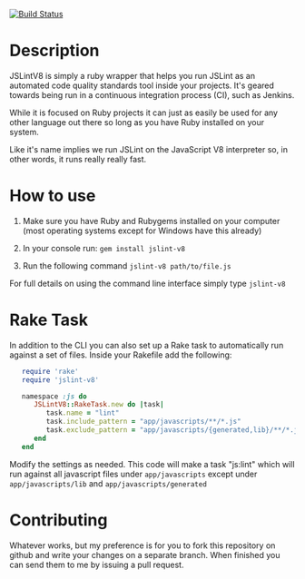 [![Build Status](https://secure.travis-ci.org/whoward/jslint-v8.png)](http://travis-ci.org/whoward/jslint-v8)

# Description

JSLintV8 is simply a ruby wrapper that helps you run JSLint as an automated
code quality standards tool inside your projects.  It's geared towards being run
in a continuous integration process (CI), such as Jenkins.

While it is focused on Ruby projects it can just as easily be used for any other 
language out there so long as you have Ruby installed on your system.

Like it's name implies we run JSLint on the JavaScript V8 interpreter so, in 
other words, it runs really really fast.

# How to use

1. Make sure you have Ruby and Rubygems installed on your computer (most operating systems except for Windows have this already)

2. In your console run: ```gem install jslint-v8```

3. Run the following command ```jslint-v8 path/to/file.js```

For full details on using the command line interface simply type ```jslint-v8```

# Rake Task

In addition to the CLI you can also set up a Rake task to automatically run against
a set of files.  Inside your Rakefile add the following:

```ruby
   require 'rake'
   require 'jslint-v8'

   namespace :js do
      JSLintV8::RakeTask.new do |task|
         task.name = "lint"
         task.include_pattern = "app/javascripts/**/*.js"
         task.exclude_pattern = "app/javascripts/{generated,lib}/**/*.js"
      end
   end
```

Modify the settings as needed.  This code will make a task "js:lint" which will
run against all javascript files under ```app/javascripts``` except under 
```app/javascripts/lib``` and ```app/javascripts/generated```

# Contributing

Whatever works, but my preference is for you to fork this repository on github
and write your changes on a separate branch.  When finished you can send them
to me by issuing a pull request.
